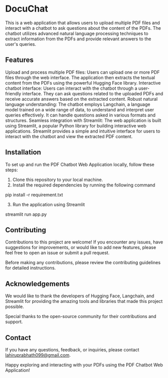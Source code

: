 # DocuChat


This is a web application that allows users to upload multiple PDF files and interact with a chatbot to ask questions about the content of the PDFs. The chatbot utilizes advanced natural language processing techniques to extract information from the PDFs and provide relevant answers to the user's queries.

## Features
Upload and process multiple PDF files: Users can upload one or more PDF files through the web interface. The application then extracts the textual content from the PDFs using the powerful Hugging Face library.
Interactive chatbot interface: Users can interact with the chatbot through a user-friendly interface. They can ask questions related to the uploaded PDFs and receive accurate answers based on the extracted content.
Robust natural language understanding: The chatbot employs Langchain, a language model trained on a wide range of data, to understand and interpret user queries effectively. It can handle questions asked in various formats and structures.
Seamless integration with Streamlit: The web application is built using Streamlit, a popular Python library for building interactive web applications. Streamlit provides a simple and intuitive interface for users to interact with the chatbot and view the extracted PDF content.

## Installation
To set up and run the PDF Chatbot Web Application locally, follow these steps:

1. Clone this repository to your local machine.
2. Install the required dependencies by running the following command

  pip install -r requirement.txt
  
3. Run the application using Streamlit

  streamlit run app.py


## Contributing
Contributions to this project are welcome! If you encounter any issues, have suggestions for improvements, or would like to add new features, please feel free to open an issue or submit a pull request.

Before making any contributions, please review the contributing guidelines for detailed instructions.

 

## Acknowledgements
We would like to thank the developers of Hugging Face, Langchain, and Streamlit for providing the amazing tools and libraries that made this project possible.

Special thanks to the open-source community for their contributions and support.

## Contact
If you have any questions, feedback, or inquiries, please contact lahiruprabhath099@gmail.com.

Happy exploring and interacting with your PDFs using the PDF Chatbot Web Application!
